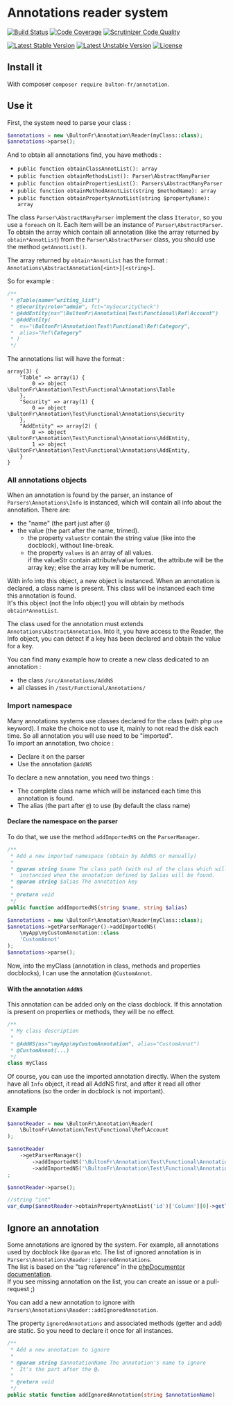 # Annotations reader system

[![Build Status](https://travis-ci.org/bulton-fr/annotation.svg?branch=master)](https://travis-ci.org/bulton-fr/annotation) [![Code Coverage](https://scrutinizer-ci.com/g/bulton-fr/annotation/badges/coverage.png?b=master)](https://scrutinizer-ci.com/g/bulton-fr/annotation/?branch=master) [![Scrutinizer Code Quality](https://scrutinizer-ci.com/g/bulton-fr/annotation/badges/quality-score.png?b=master)](https://scrutinizer-ci.com/g/bulton-fr/annotation/?branch=master)

[![Latest Stable Version](https://poser.pugx.org/bulton-fr/annotation/v/stable.svg)](https://packagist.org/packages/bulton-fr/annotation) [![Latest Unstable Version](https://poser.pugx.org/bulton-fr/annotation/v/unstable.svg)](https://packagist.org/packages/bulton-fr/annotation) [![License](https://poser.pugx.org/bulton-fr/annotation/license.svg)](https://packagist.org/packages/bulton-fr/annotation)

## Install it

With composer `composer require bulton-fr/annotation`.

## Use it

First, the system need to parse your class :

```php
$annotations = new \BultonFr\Annotation\Reader(myClass::class);
$annotations->parse();
```

And to obtain all annotations find, you have methods :

* `public function obtainClassAnnotList(): array`
* `public function obtainMethodsList(): Parser\AbstractManyParser`
* `public function obtainPropertiesList(): Parsers\AbstractManyParser`
* `public function obtainMethodAnnotList(string $methodName): array`
* `public function obtainPropertyAnnotList(string $propertyName): array`

The class `Parser\AbstractManyParser` implement the class `Iterator`, so you use a `foreach` on it. Each item will be an instance of `Parser\AbstractParser`.  
To obtain the array which contain all annotation (like the array returned by `obtain*AnnotList`) from the `Parser\AbstractParser` class, you should use the method `getAnnotList()`.

The array returned by `obtain*AnnotList` has the format : `Annotations\AbstractAnnotation[<int>][<string>]`.

So for example :

```php
/**
 * @Table(name="writing_list")
 * @Security(role="admin", fct="mySecurityCheck")
 * @AddEntity(ns="\BultonFr\Annotation\Test\Functional\Ref\Account")
 * @AddEntity(
 *  ns="\BultonFr\Annotation\Test\Functional\Ref\Category",
 *  alias="Ref\Category"
 * )
 */
```

The annotations list will have the format :

```
array(3) {
    "Table" => array(1) {
        0 => object \BultonFr\Annotation\Test\Functional\Annotations\Table
    },
    "Security" => array(1) {
        0 => object \BultonFr\Annotation\Test\Functional\Annotations\Security
    },
    "AddEntity" => array(2) {
        0 => object \BultonFr\Annotation\Test\Functional\Annotations\AddEntity,
        1 => object \BultonFr\Annotation\Test\Functional\Annotations\AddEntity,
    }
}
```

### All annotations objects

When an annotation is found by the parser, an instance of `Parsers\Annotations\Info` is instanced, which will contain all info about the annotation. There are:

* the "name" (the part just after `@`)
* the value (the part after the name, trimed).
  * the property `valueStr` contain the string value (like into the docblock), without line-break.
  * the property `values` is an array of all values.  
    if the valueStr contain attribute/value format, the attribute will be the array key; else the array key will be numeric.

With info into this object, a new object is instanced. When an annotation is declared, a class name is present. This class will be instanced each time this annotation is found.  
It's this object (not the Info object) you will obtain by methods `obtain*AnnotList`.

The class used for the annotation must extends `Annotations\AbstractAnnotation`.
Into it, you have access to the Reader, the Info object, you can detect if a key has been declared and obtain the value for a key.

You can find many example how to create a new class dedicated to an annotation :

* the class `/src/Annotations/AddNS`
* all classes in `/test/Functional/Annotations/`

### Import namespace

Many annotations systems use classes declared for the class (with php `use` keyword).
I make the choice not to use it, mainly to not read the disk each time.
So all annotation you will use need to be "imported".  
To import an annotation, two choice :
* Declare it on the parser
* Use the annotation `@AddNS`

To declare a new annotation, you need two things :
* The complete class name which will be instanced each time this annotation is found.
* The alias (the part after `@`) to use (by default the class name)

#### Declare the namespace on the parser

To do that, we use the method `addImportedNS` on the `ParserManager`.

```php
/**
 * Add a new imported namespace (obtain by AddNS or manually)
 *
 * @param string $name The class path (with ns) of the class which will be
 *  instancied when the annotation defined by $alias will be found.
 * @param string $alias The annotation key
 *
 * @return void
 */
public function addImportedNS(string $name, string $alias)
```

```php
$annotations = new \BultonFr\Annotation\Reader(myClass::class);
$annotations->getParserManager()->addImportedNS(
    \myApp\myCustomAnnotation::class
    'CustomAnnot'
);
$annotations->parse();
```

Now, into the myClass (annotation in class, methods and properties docblocks), I can use the annotation `@CustomAnnot`.

#### With the annotation `AddNS`

This annotation can be added only on the class docblock. If this annotation is present on properties or methods, they will be no effect.

```php
/**
 * My class description
 *
 * @AddNS(ns="\myApp\myCustomAnnotation", alias="CustomAnnot")
 * @CustomAnnot(...)
 */
class myClass
```

Of course, you can use the imported annotation directly. When the system have all `Info` object, it read all AddNS first, and after it read all other annotations (so the order in docblock is not important).

### Example

```php
$annotReader = new \BultonFr\Annotation\Reader(
    \BultonFr\Annotation\Test\Functional\Ref\Account
);

$annotReader
    ->getParserManager()
        ->addImportedNS('\BultonFr\Annotation\Test\Functional\Annotations\Column')
        ->addImportedNS('\BultonFr\Annotation\Test\Functional\Annotations\Route')
;

$annotReader->parse();

//string "int"
var_dump($annotReader->obtainPropertyAnnotList('id')['Column'][0]->getType());
```

## Ignore an annotation

Some annotations are ignored by the system. For example, all annotations used by docblock like `@param` etc.
The list of ignored annotation is in `Parsers\Annotations\Reader::ignoredAnnotations`.  
The list is based on the "tag reference" in the [phpDocumentor documentation](https://docs.phpdoc.org/references/phpdoc/tags/index.html).  
If you see missing annotation on the list, you can create an issue or a pull-request ;)

You can add a new annotation to ignore with `Parsers\Annotations\Reader::addIgnoredAnnotation`.

The property `ignoredAnnotations` and associated methods (getter and add) are static. So you need to declare it once for all instances.

```php
/**
 * Add a new annotation to ignore
 *
 * @param string $annotationName The annotation's name to ignore
 *  It's the part after the @.
 *
 * @return void
 */
public static function addIgnoredAnnotation(string $annotationName)
```
